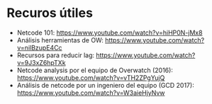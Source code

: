 # Recuros útiles

- Netcode 101: https://www.youtube.com/watch?v=hiHP0N-jMx8
- Análisis herramientas de OW: https://www.youtube.com/watch?v=nilBzupE4Cc
- Recursos para reducir lag: https://www.youtube.com/watch?v=9J3xZ6hpTXk
- Netcode analysis por el equipo de Overwatch (2016): https://www.youtube.com/watch?v=vTH2ZPgYujQ
- Análisis de netcode por un ingeniero del equipo (GCD 2017): https://www.youtube.com/watch?v=W3aieHjyNvw